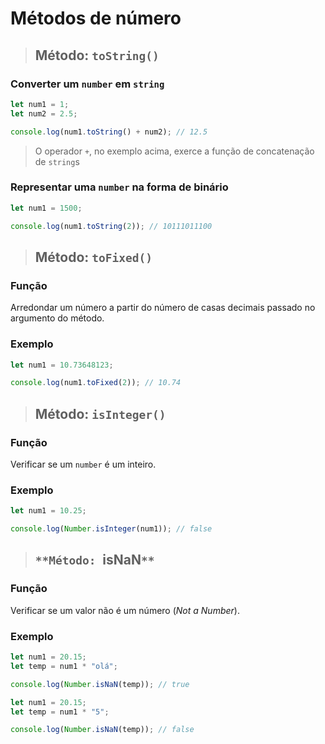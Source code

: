 # Métodos de número

> ## **Método: `toString()`**

### **Converter um `number` em `string`**

```js
let num1 = 1;
let num2 = 2.5;

console.log(num1.toString() + num2); // 12.5
```

> O operador `+`, no exemplo acima, exerce a função de concatenação de `string`s

### **Representar uma `number` na forma de binário**

```js
let num1 = 1500;

console.log(num1.toString(2)); // 10111011100
```

> ## **Método: `toFixed()`**

### **Função**

Arredondar um número a partir do número de casas decimais passado no argumento do método.

### **Exemplo**

```js
let num1 = 10.73648123;

console.log(num1.toFixed(2)); // 10.74
```

> ## **Método: `isInteger()`**

### **Função**

Verificar se um `number` é um inteiro.

### **Exemplo**

```js
let num1 = 10.25;

console.log(Number.isInteger(num1)); // false
```

> ## `**Método: `isNaN`**`

### **Função**

Verificar se um valor não é um número (_Not a Number_).

### **Exemplo**

```js
let num1 = 20.15;
let temp = num1 * "olá";

console.log(Number.isNaN(temp)); // true
```

```js
let num1 = 20.15;
let temp = num1 * "5";

console.log(Number.isNaN(temp)); // false
```
